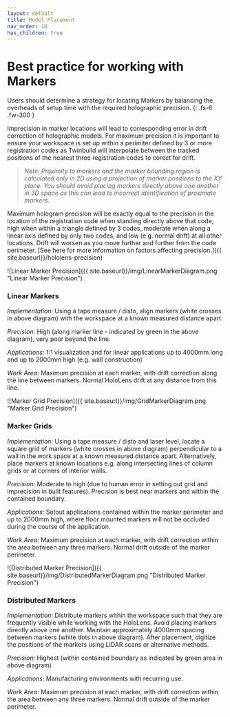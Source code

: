 ```yaml
---
layout: default
title: Model Placement
nav_order: 10
has_children: true
---
```


# Best practice for working with Markers

Users should determine a strategy for locating Markers by balancing the overheads of setup time with the required holographic precision.
{: .fs-6 .fw-300 }

Imprecision in marker locations will lead to corresponding error in drift correction of holographic models. For maximum precision it is important to ensure your workspace is set up within a perimiter defined by 3 or more registration codes as Twinbuild will interpolate between the tracked positions of the nearest three registration codes to corect for drift.

> _Note: Proximity to markers and the marker bounding region is calculated only in 2D using a projection of marker positions to the XY plane. You should avoid placing markers directly above one another in 3D space as this can lead to incorrect identification of proximate markers._

Maximum hologram precision will be exactly equal to the precision in the location of the registration code when standing directly above that code, high when within a triangle defined by 3 codes, moderate when along a linear axis defined by only two codes, and low (e.g. normal drift) at all other locations. Drift will worsen as you move further and further from the code perimeter. [See here for more information on factors affecting precision.]({{ site.baseurl}}/hololens-precision)

![Linear Marker Precision]({{ site.baseurl}}/img/LinearMarkerDiagram.png "Linear Marker Precision")

### Linear Markers

_Implementation:_ Using a tape measure / disto, align markers (white crosses in above diagram) with the workspace at a known measured distance apart.

_Precision:_ High (along marker line - indicated by green in the above diagram), very poor beyond the line.

_Applications:_ 1:1 visualization and for linear applications up to 4000mm long and up to 2000mm high (e.g. wall construction)

_Work Area:_ Maximum precision at each marker, with drift correction along the line between markers. Normal HoloLens drift at any distance from this line.

![Marker Grid Precision]({{ site.baseurl}}/img/GridMarkerDiagram.png "Marker Grid Precision")

### Marker Grids

_Implementation:_ Using a tape measure / disto and laser level, locate a square grid of markers (white crosses in above diagram) perpendicular to a wall in the work space at a known measured distance apart. Alternatively, place markers at known locations e.g. along intersecting lines of column grids or at corners of interior walls.

_Precision:_ Moderate to high (due to human error in setting out grid and imprecision in built features). Precision is best near markers and within the contained boundary.

_Applications:_ Setout applications contained within the marker perimeter and up to 2000mm high, where floor mounted markers will not be occluded during the course of the application.

_Work Area:_ Maximum precision at each marker, with drift correction within the area between any three markers. Normal drift outside of the marker perimeter.

![Distributed Marker Precision]({{ site.baseurl}}/img/DistributedMarkerDiagram.png "Distributed Marker Precision")

### Distributed Markers

_Implementation:_ Distribute markers within the workspace such that they are frequently visible while working with the HoloLens. Avoid placing markers directly above one another. Maintain approximately 4000mm spacing between markers (white dots in above diagram). After placement, digitize the positions of the markers using LIDAR scans or alternative methods.

_Precision:_ Highest (within contained boundary as indicated by green area in above diagram)

_Applications:_ Manufacturing environments with recurring use.

_Work Area:_ Maximum precision at each marker, with drift correction within the area between any three markers. Normal drift outside of the marker perimeter.

